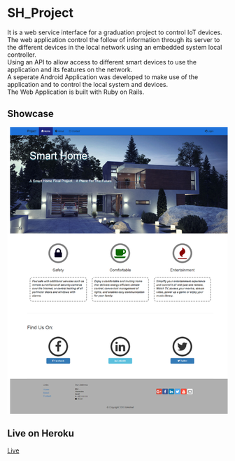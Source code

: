 # SH_Project  
  
It is a web service interface for a graduation project to control IoT devices. The web application control the follow of information through its server  to the different devices in the local network using an embedded system local controller.  
Using an API to allow access to different smart devices to use the application and its features on the network.  
A seperate Android Application was developed to make use of the application and to control the local system and devices.  
The Web Application is built with Ruby on Rails.  

## Showcase  
![view](https://github.com/MAshrafM/SH_Project/blob/master/show.png)  
  
## Live on Heroku  
  
[Live](http://shproject.herokuapp.com/)